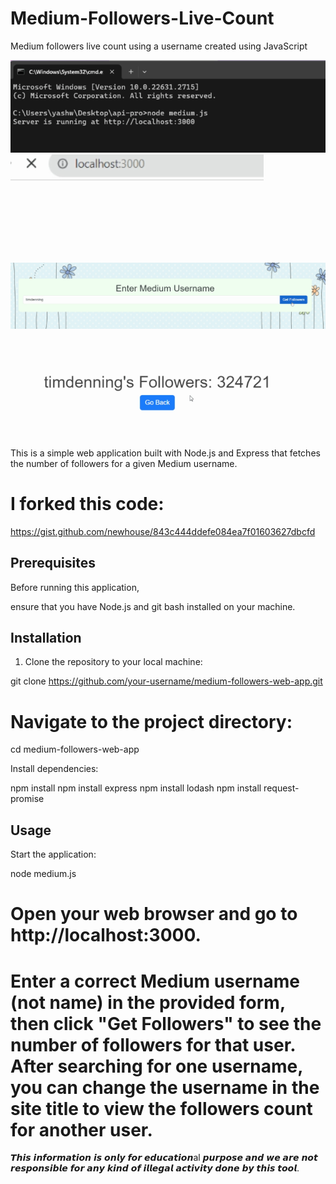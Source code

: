 # Medium-Followers-Live-Count

Medium followers live count using a username created using JavaScript

![Alt text](images/1.png)
![Alt text](images/2.png)
![Alt text](images/3.png)
![Alt text](images/4.png)

This is a simple web application built with Node.js and Express that fetches the number of followers for a given Medium username.

# I forked this code: 

https://gist.github.com/newhouse/843c444ddefe084ea7f01603627dbcfd

## Prerequisites

Before running this application, 

ensure that you have Node.js and git bash installed on your machine.

## Installation

1. Clone the repository to your local machine:

git clone https://github.com/your-username/medium-followers-web-app.git

 # Navigate to the project directory:

 cd medium-followers-web-app

Install dependencies:

npm install
npm install express
npm install lodash
npm install request-promise

## Usage

Start the application:

node medium.js

# Open your web browser and go to http://localhost:3000.

# Enter a correct Medium username (not name) in the provided form, then click "Get Followers" to see the number of followers for that user. After searching for one username, you can change the username in the site title to view the followers count for another user.

𝙏𝙝𝙞𝙨 𝙞𝙣𝙛𝙤𝙧𝙢𝙖𝙩𝙞𝙤𝙣 𝙞𝙨 𝙤𝙣𝙡𝙮 𝙛𝙤𝙧 𝙚𝙙𝙪𝙘𝙖𝙩𝙞𝙤𝙣al 𝙥𝙪𝙧𝙥𝙤𝙨𝙚 𝙖𝙣𝙙 𝙬𝙚 𝙖𝙧𝙚 𝙣𝙤𝙩 𝙧𝙚𝙨𝙥𝙤𝙣𝙨𝙞𝙗𝙡𝙚 𝙛𝙤𝙧 𝙖𝙣𝙮 𝙠𝙞𝙣𝙙 𝙤𝙛 𝙞𝙡𝙡𝙚𝙜𝙖𝙡 𝙖𝙘𝙩𝙞𝙫𝙞𝙩𝙮 𝙙𝙤𝙣𝙚 𝙗𝙮 𝙩𝙝𝙞𝙨 𝙩𝙤𝙤𝙡.
